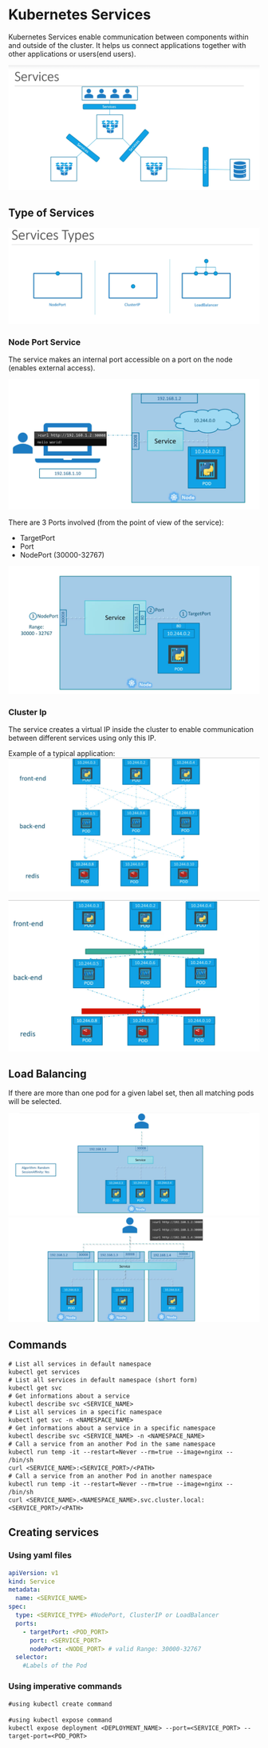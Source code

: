 # Kubernetes Services

Kubernetes Services enable communication between components within and outside of the cluster.
It helps us connect applications together with other applications or users(end users).

![image info](./assets/k8s_services_example.png)

## Type of Services

![image info](./assets/k8s_services_all_example.png)

### Node Port Service

The service makes an internal port accessible on a port on the node (enables external access).

![image info](./assets/k8s_services_nodeport_example.png)

There are 3 Ports involved (from the point of view of the service):

- TargetPort
- Port
- NodePort (30000-32767)

![image info](./assets/k8s_services_nodeport_ports_example.png)

### Cluster Ip

The service creates a virtual IP inside the cluster to enable communication between different services using only this IP.

Example of a typical application:\
![image info](./assets/k8s_services_typical_app_example.png)

![image info](./assets/k8s_services_clusterip.png)

## Load Balancing

If there are more than one pod for a given label set, then all matching pods will be selected.

![image info](./assets/k8s_services_lb_example.png)
![image info](./assets/k8s_services_lb2_example.png)

## Commands

```shell
# List all services in default namespace
kubectl get services
# List all services in default namespace (short form)
kubectl get svc
# Get informations about a service
kubectl describe svc <SERVICE_NAME>
# List all services in a specific namespace
kubectl get svc -n <NAMESPACE_NAME>
# Get informations about a service in a specific namespace
kubectl describe svc <SERVICE_NAME> -n <NAMESPACE_NAME>
# Call a service from an another Pod in the same namespace
kubectl run temp -it --restart=Never --rm=true --image=nginx -- /bin/sh
curl <SERVICE_NAME>:<SERVICE_PORT>/<PATH>
# Call a service from an another Pod in another namespace
kubectl run temp -it --restart=Never --rm=true --image=nginx -- /bin/sh
curl <SERVICE_NAME>.<NAMESPACE_NAME>.svc.cluster.local:<SERVICE_PORT>/<PATH>
```

## Creating services

### Using yaml files

```yaml
apiVersion: v1
kind: Service
metadata:
  name: <SERVICE_NAME>
spec:
  type: <SERVICE_TYPE> #NodePort, ClusterIP or LoadBalancer
  ports:
    - targetPort: <POD_PORT>
      port: <SERVICE_PORT>
      nodePort: <NODE_PORT> # valid Range: 30000-32767
  selector:
    #Labels of the Pod
```

### Using imperative commands

```shell
#using kubectl create command

#using kubectl expose command
kubectl expose deployment <DEPLOYMENT_NAME> --port=<SERVICE_PORT> --target-port=<POD_PORT>
```
